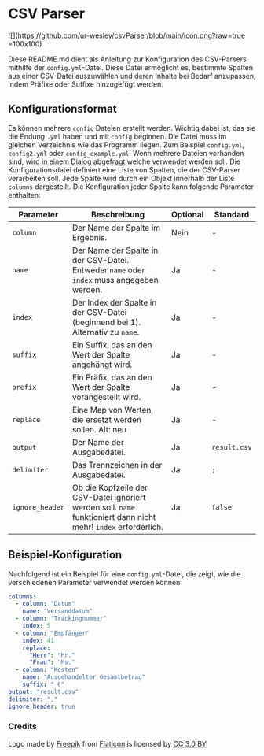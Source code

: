 # CSV Parser

![](https://github.com/ur-wesley/csvParser/blob/main/icon.png?raw=true =100x100)

Diese README.md dient als Anleitung zur Konfiguration des CSV-Parsers mithilfe der `config.yml`-Datei. Diese Datei ermöglicht es, bestimmte Spalten aus einer CSV-Datei auszuwählen und deren Inhalte bei Bedarf anzupassen, indem Präfixe oder Suffixe hinzugefügt werden.

## Konfigurationsformat

Es können mehrere `config` Dateien erstellt werden. Wichtig dabei ist, das sie die Endung `.yml` haben und mit `config` beginnen. Die Datei muss im gleichen Verzeichnis wie das Programm liegen. Zum Beispiel `config.yml`, `config2.yml` oder `config_example.yml`. Wenn mehrere Dateien vorhanden sind, wird in einem Dialog abgefragt welche verwendet werden soll.
Die Konfigurationsdatei definiert eine Liste von Spalten, die der CSV-Parser verarbeiten soll. Jede Spalte wird durch ein Objekt innerhalb der Liste `columns` dargestellt. Die Konfiguration jeder Spalte kann folgende Parameter enthalten:

| Parameter       | Beschreibung                                                                                                     | Optional | Standard     |
| --------------- | ---------------------------------------------------------------------------------------------------------------- | -------- | ------------ |
| `column`        | Der Name der Spalte im Ergebnis.                                                                                 | Nein     | -            |
| `name`          | Der Name der Spalte in der CSV-Datei. Entweder `name` oder `index` muss angegeben werden.                        | Ja       | -            |
| `index`         | Der Index der Spalte in der CSV-Datei (beginnend bei 1). Alternativ zu `name`.                                   | Ja       | -            |
| `suffix`        | Ein Suffix, das an den Wert der Spalte angehängt wird.                                                           | Ja       | -            |
| `prefix`        | Ein Präfix, das an den Wert der Spalte vorangestellt wird.                                                       | Ja       | -            |
| `replace`       | Eine Map von Werten, die ersetzt werden sollen. Alt: neu                                                         | Ja       | -            |
| `output`        | Der Name der Ausgabedatei.                                                                                       | Ja       | `result.csv` |
| `delimiter`     | Das Trennzeichen in der Ausgabedatei.                                                                            | Ja       | `;`          |
| `ignore_header` | Ob die Kopfzeile der CSV-Datei ignoriert werden soll. `name` funktioniert dann nicht mehr! `index` erforderlich. | Ja       | `false`      |

## Beispiel-Konfiguration

Nachfolgend ist ein Beispiel für eine `config.yml`-Datei, die zeigt, wie die verschiedenen Parameter verwendet werden können:

```yaml
columns:
  - column: "Datum"
    name: "Versanddatum"
  - column: "Trackingnummer"
    index: 5
  - column: "Empfänger"
    index: 41
    replace:
      "Herr": "Mr."
      "Frau": "Ms."
  - column: "Kosten"
    name: "Ausgehandelter Gesamtbetrag"
    suffix: " €"
output: "result.csv"
delimiter: ","
ignore_header: true
```

### Credits

Logo made by [Freepik](https://www.freepik.com) from [Flaticon](https://www.flaticon.com/de/kostenloses-icon/filtern_473194?term=filtern&page=1&position=34&origin=tag&related_id=473194) is licensed by [CC 3.0 BY](http://creativecommons.org/licenses/by/3.0/)
